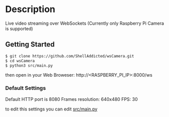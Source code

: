 # Description
Live video streaming over WebSockets (Currently only Raspberry Pi Camera is supported)

## Getting Started
```bash
$ git clone https://github.com/ShellAddicted/wsCamera.git
$ cd wsCamera
$ python3 src/main.py
```
then
open in your Web Broweser:
http://<RASPBERRY_PI_IP>:8000/ws

### Default Settings
Default HTTP port is 8080
Frames resolution: 640x480
FPS: 30

to edit this settings you can edit [src/main.py](https://github.com/ShellAddicted/wsCamera/blob/master/src/main.py)